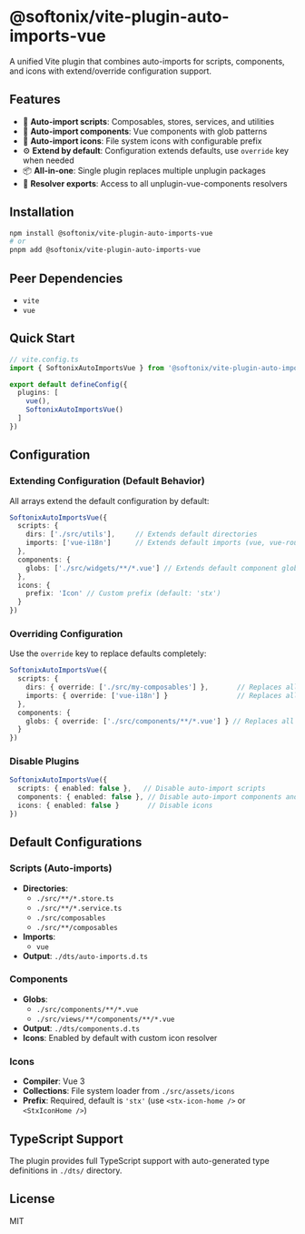 # @softonix/vite-plugin-auto-imports-vue

A unified Vite plugin that combines auto-imports for scripts, components, and icons with extend/override configuration support.

## Features

- 🚀 **Auto-import scripts**: Composables, stores, services, and utilities
- 🧩 **Auto-import components**: Vue components with glob patterns  
- 🎨 **Auto-import icons**: File system icons with configurable prefix
- ⚙️ **Extend by default**: Configuration extends defaults, use `override` key when needed
- 📦 **All-in-one**: Single plugin replaces multiple unplugin packages
- 🔧 **Resolver exports**: Access to all unplugin-vue-components resolvers

## Installation

```bash
npm install @softonix/vite-plugin-auto-imports-vue
# or
pnpm add @softonix/vite-plugin-auto-imports-vue
```

## Peer Dependencies

- `vite`
- `vue`

## Quick Start

```ts
// vite.config.ts
import { SoftonixAutoImportsVue } from '@softonix/vite-plugin-auto-imports-vue'

export default defineConfig({
  plugins: [
    vue(),
    SoftonixAutoImportsVue()
  ]
})
```

## Configuration

### Extending Configuration (Default Behavior)

All arrays extend the default configuration by default:

```ts
SoftonixAutoImportsVue({
  scripts: {
    dirs: ['./src/utils'],     // Extends default directories
    imports: ['vue-i18n']      // Extends default imports (vue, vue-router, etc.)
  },
  components: {
    globs: ['./src/widgets/**/*.vue'] // Extends default component globs
  },
  icons: {
    prefix: 'Icon' // Custom prefix (default: 'stx')
  }
})
```

### Overriding Configuration

Use the `override` key to replace defaults completely:

```ts
SoftonixAutoImportsVue({
  scripts: {
    dirs: { override: ['./src/my-composables'] },       // Replaces all default dirs
    imports: { override: ['vue-i18n'] }                 // Replaces all default imports
  },
  components: {
    globs: { override: ['./src/components/**/*.vue'] } // Replaces all default globs
  }
})
```

### Disable Plugins

```ts
SoftonixAutoImportsVue({
  scripts: { enabled: false },   // Disable auto-import scripts
  components: { enabled: false }, // Disable auto-import components and icons
  icons: { enabled: false }       // Disable icons
})
```

## Default Configurations

### Scripts (Auto-imports)
- **Directories**:
  - `./src/**/*.store.ts`
  - `./src/**/*.service.ts`
  - `./src/composables`
  - `./src/**/composables`
- **Imports**:
  - `vue`
- **Output**: `./dts/auto-imports.d.ts`

### Components
- **Globs**:
  - `./src/components/**/*.vue`
  - `./src/views/**/components/**/*.vue`
- **Output**: `./dts/components.d.ts`
- **Icons**: Enabled by default with custom icon resolver

### Icons
- **Compiler**: Vue 3
- **Collections**: File system loader from `./src/assets/icons`
- **Prefix**: Required, default is `'stx'` (use `<stx-icon-home />` or `<StxIconHome />`)

## TypeScript Support

The plugin provides full TypeScript support with auto-generated type definitions in `./dts/` directory.

## License

MIT